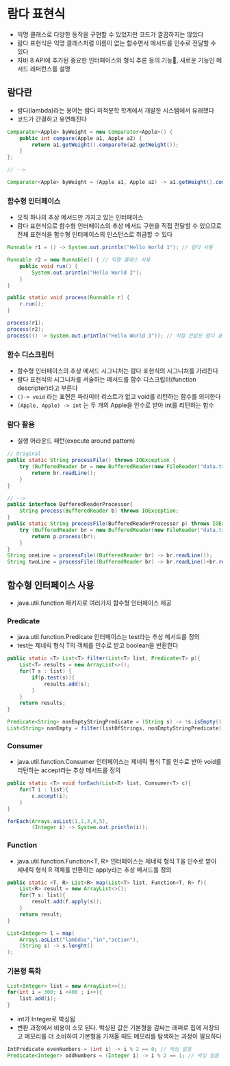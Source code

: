 # 람다 표현식

- 익명 클래스로 다양한 동작을 구현할 수 있었지만 코드가 깔끔하지는 않았다
- 람다 표현식은 익명 클래스처럼 이름이 없는 함수면서 메서드를 인수로 전달할 수 있다
- 자바 8 API에 추가된 중요한 인터페이스와 형식 추론 등의 기능, 새로운 기능인 메서드 레퍼런스를 설명

## 람다란

- 람다(lambda)라는 용어는 람다 미적분학 학계에서 개발한 시스템에서 유래했다
- 코드가 간결하고 유연해진다

```java
Comparator<Apple> byWeight = new Comparator<Apple>() {
    public int compare(Apple a1, Apple a2) {
        return a1.getWeight().compareTo(a2.getWeight());
    }
};

// -->

Comparator<Apple> byWeight = (Apple a1, Apple a2) -> a1.getWeight().compareTo(a2.getWeight());
```

### 함수형 인터페이스

- 오직 하나의 추상 메서드만 가지고 있는 인터페이스
- 람다 표현식으로 함수형 인터페이스의 추상 메서드 구현을 직접 전달할 수 있으므로 전체 표현식을 함수형 인터페이스의 인스턴스로 취급할 수 있다

```java
Runnable r1 = () -> System.out.println("Hello World 1"); // 람다 사용

Runnable r2 = new Runnable() { // 익명 클래스 사용
    public void run() {
        System.out.println("Hello World 2");
    }
}

public static void process(Runnable r) {
    r.run();
}

process(r1);
process(r2);
process(() -> System.out.println("Hello World 3")); // 직접 전달된 람다 표현식
```

### 함수 디스크립터

- 함수형 인터페이스의 추상 메서드 시그니처는 람다 표현식의 시그니처를 가리킨다
- 람다 표현식의 시그니처를 서술하는 메서드를 함수 디스크립터(function descripter)라고 부른다
- `()-> void` 라는 표현은 파라미터 리스트가 없고 void를 리턴하는 함수를 의미한다
- `(Apple, Apple) -> int` 는 두 개의 Apple을 인수로 받아 int를 리턴하는 함수

### 람다 활용

- 실행 어라운드 패턴(execute around pattern)

```java
// Original
public static String processFile() throws IOException {
    try (BufferedReader br = new BufferedReader(new FileReader("data.txt"))){
        return br.readLine();
    }
}

// -->
public interface BufferedReaderProcessor{
    String process(BufferedReader b) throws IOException;
}
public static String processFile(BufferedReaderProcessor p) throws IOException {
    try (BufferedReader br = new BufferedReader(new FileReader("data.txt"))){
        return p.process(br);
    }
}
String oneLine = processFile((BufferedReader br) -> br.readLine());
String twoLine = processFile((BufferedReader br) -> br.readLine()+br.readLine());
```

## 함수형 인터페이스 사용

- java.util.function 패키지로 여러가지 함수형 인터페이스 제공

### Predicate

- java.util.function.Predicate<T> 인터페이스는 test라는 추상 메서드를 정의
- test는 제네릭 형식 T의 객체를 인수로 받고 boolean을 반환한다

```java
public static <T> List<T> filter(List<T> list, Predicate<T> p){
    List<T> results = new ArrayList<>();
    for(T s : list) {
        if(p.test(s)){
            results.add(s);
        }
    }
    return results;
}

Predicate<String> nonEmptyStringPredicate = (String s) -> !s.isEmpty();
List<String> nonEmpty = filter(listOfStrings, nonEmptyStringPredicate);
```

### Consumer

- java.util.function.Consumer<T> 인터페이스는 제네릭 형식 T를 인수로 받아 void를 리턴하는 accept라는 추상 메서드를 정의

```java
public static <T> void forEach(List<T> list, Consumer<T> c){
    for(T i : list){
        c.accept(i);
    }
}

forEach(Arrays.asList(1,2,3,4,5),
        (Integer i) -> System.out.println(i));
```

### Function

- java.util.function.Function<T, R> 인터페이스는 제네릭 형식 T을 인수로 받아 제네릭 형식 R 객체를 반환하는 apply라는 추상 메서드를 정의

```java
public static <T, R> List<R> map(List<T> list, Function<T, R> f){
    List<R> result = new ArrayList<>();
    for(T s: list){
        result.add(f.apply(s));
    }
    return result;
}

List<Integer> l = map(
    Arrays.asList("lambdas","in","action"),
    (String s) -> s.lenght()
);
```

### 기본형 특화

```java
List<Integer> list = new ArrayList<>();
for(int i = 300; i <400 ; i++){
    list.add(i);
}
```

- int가 Integer로 박싱됨
- 변환 과정에서 비용이 소모 된다. 박싱된 값은 기본형을 감싸는 래퍼로 힙에 저장되고 메모리를 더 소비하여 기본형을 가져올 때도 메모리를 탐색하는 과정이 필요하다

```java
IntPredicate evenNumbers = (int i) -> i % 2 == 0; // 박싱 없음
Predicate<Integer> oddNumbers = (Integer i) -> i % 2 == 1; // 박싱 있음
```
